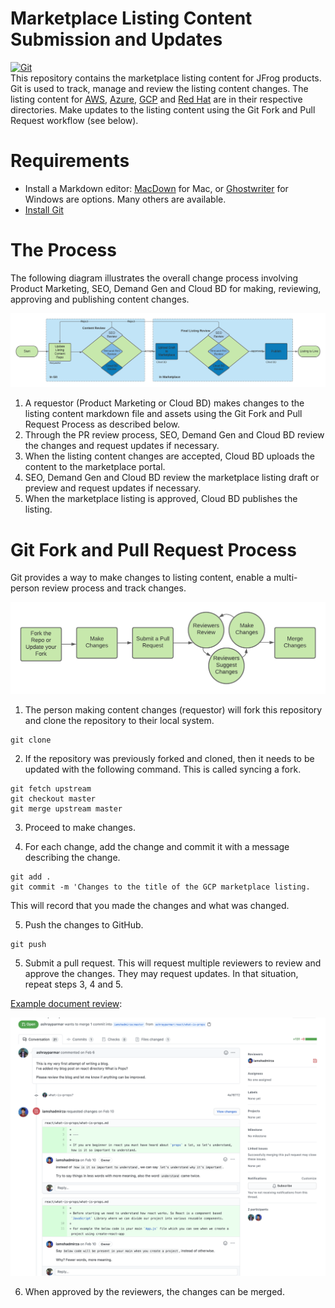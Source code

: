 # Marketplace Listing Content Submission and Updates

[![Git](https://app.soluble.cloud/api/v1/public/badges/925d066c-4423-4c4a-978b-efd9c7d6c1a4.svg?orgId=604336610407)](https://app.soluble.cloud/repos/details/github.com/jefferyfry/marketplace-listing-content?orgId=604336610407)  
This repository contains the marketplace listing content for JFrog products. Git is used to track, manage and review the listing content changes. The listing content for [AWS](aws), [Azure](azure), [GCP](gcp) and [Red Hat](red-hat) are in their respective directories. Make updates to the listing content using the Git Fork and Pull Request workflow (see below).

# Requirements
* Install a Markdown editor: [MacDown](https://macdown.uranusjr.com/) for Mac, or [Ghostwriter](https://wereturtle.github.io/ghostwriter/) for Windows are options. Many others are available.
* [Install Git](https://git-scm.com/downloads)

# The Process
The following diagram illustrates the overall change process involving Product Marketing, SEO, Demand Gen and Cloud BD for making, reviewing, approving and publishing content changes.

![Process](readme-images/Market%20Improvement%20Process.png)

1. A requestor (Product Marketing or Cloud BD) makes changes to the listing content markdown file and assets using the Git Fork and Pull Request Process as described below.
2. Through the PR review process, SEO, Demand Gen and Cloud BD review the changes and request updates if necessary.
3. When the listing content changes are accepted, Cloud BD uploads the content to the marketplace portal.
4. SEO, Demand Gen and Cloud BD review the marketplace listing draft or preview and request updates if necessary.
5. When the marketplace listing is approved, Cloud BD publishes the listing.

# Git Fork and Pull Request Process
Git provides a way to make changes to listing content, enable a multi-person review process and track changes.

![Process Git](readme-images/Market%20Improvement%20Process%20-%20Git.png)

1. The person making content changes (requestor) will fork this repository and clone the repository to their local system.

```
git clone
```

2. If the repository was previously forked and cloned, then it needs to be updated with the following command. This is called syncing a fork.

```
git fetch upstream
git checkout master
git merge upstream master
```

3. Proceed to make changes.

4. For each change, add the change and commit it with a message describing the change.

```
git add .
git commit -m 'Changes to the title of the GCP marketplace listing.
```
This will record that you made the changes and what was changed.

5. Push the changes to GitHub.

```
git push
```

5. Submit a pull request. This will request multiple reviewers to review and approve the changes. They may request updates. In that situation, repeat steps 3, 4 and 5.

[Example document review](https://github.com/iamshadmirza/TheNextBigWriter/pull/59):

![Example document review](readme-images/github-review-example.png)

6. When approved by the reviewers, the changes can be merged.
